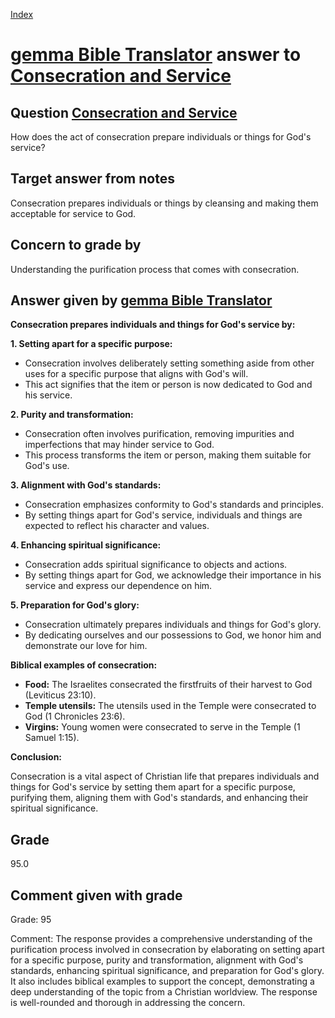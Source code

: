 
[Index](../../index.md)
# [gemma Bible Translator](../../answering_models/gemma_Bible_Translator.md) answer to [Consecration and Service](../../questions/Consecration_and_Service.md)

## Question [Consecration and Service](../../questions/Consecration_and_Service.md)
How does the act of consecration prepare individuals or things for God's service?

## Target answer from notes
Consecration prepares individuals or things by cleansing and making them acceptable for service to God.

## Concern to grade by
Understanding the purification process that comes with consecration.

## Answer given by [gemma Bible Translator](../../answering_models/gemma_Bible_Translator.md)
**Consecration prepares individuals and things for God's service by:**

**1. Setting apart for a specific purpose:**

- Consecration involves deliberately setting something aside from other uses for a specific purpose that aligns with God's will.
- This act signifies that the item or person is now dedicated to God and his service.


**2. Purity and transformation:**

- Consecration often involves purification, removing impurities and imperfections that may hinder service to God.
- This process transforms the item or person, making them suitable for God's use.


**3. Alignment with God's standards:**

- Consecration emphasizes conformity to God's standards and principles.
- By setting things apart for God's service, individuals and things are expected to reflect his character and values.


**4. Enhancing spiritual significance:**

- Consecration adds spiritual significance to objects and actions.
- By setting things apart for God, we acknowledge their importance in his service and express our dependence on him.


**5. Preparation for God's glory:**

- Consecration ultimately prepares individuals and things for God's glory.
- By dedicating ourselves and our possessions to God, we honor him and demonstrate our love for him.


**Biblical examples of consecration:**

- **Food:** The Israelites consecrated the firstfruits of their harvest to God (Leviticus 23:10).
- **Temple utensils:** The utensils used in the Temple were consecrated to God (1 Chronicles 23:6).
- **Virgins:** Young women were consecrated to serve in the Temple (1 Samuel 1:15).


**Conclusion:**

Consecration is a vital aspect of Christian life that prepares individuals and things for God's service by setting them apart for a specific purpose, purifying them, aligning them with God's standards, and enhancing their spiritual significance.

## Grade
95.0

## Comment given with grade
Grade: 95

Comment: The response provides a comprehensive understanding of the purification process involved in consecration by elaborating on setting apart for a specific purpose, purity and transformation, alignment with God's standards, enhancing spiritual significance, and preparation for God's glory. It also includes biblical examples to support the concept, demonstrating a deep understanding of the topic from a Christian worldview. The response is well-rounded and thorough in addressing the concern.
